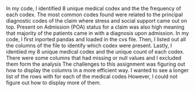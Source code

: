 In my code, I identified 8 unique medical codex and the the frequency of each codex.
The most common codes found were related to the principal diagnostic codes of the claim where stress and social support came out on top.
Present on Admission (POA) status for a claim was also high meaning that majority of the patients came in with a diagnosis upon admission.
In my code, I first inported pandas and loaded in the cvs file. Then, I listed out all the columns of the file to identify which codex were present.
Lastly, I identiied my 8 unique medical codex and the unique count of each codex.
There were some columns that had missing or null values and I excluded them form the analysis
The challenges to this assignment was figuring out how to display the columns in a more efficient way. I wanted to see a longer list of the rows with 
for each of the medical codes However, I could not figure out how to display more of them. 
